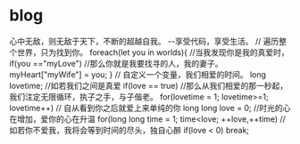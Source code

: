 # blog
心中无敌，则无敌于天下，不断的超越自我。  --享受代码，享受生活。
// 遍历整个世界，只为找到你。
        foreach(let you in worlds){
            //当我发现你是我的真爱时，
            if(you =="myLove")
                //那么你就是我要找寻的人，我的妻子。
                myHeart["myWife"] = you;
        }
        // 自定义一个变量，我们相爱的时间。
        long lovetime;
        //如若我们之间是真爱
        if(love == true)
        //那么从我们相爱的那一秒起，我们注定无限循环，执子之手，与子偕老。
        for(lovetime = 1; lovetime>=1; lovetime++)
        // 自从看到你之后就爱上来单纯的你
        long long love = 0;
        //时光的心在增加，爱你的心在升温
        for(long long time = 1; time<love; ++love,++time)
            //如若你不爱我，我将会等到时间的尽头，独自心醉
            if(love < 0) break;
